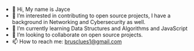 - 👋 Hi, My name is Jayce
- 👀 I’m interested in contributing to open source projects, I have a background in Networking and Cybersecurity as well.
- 🌱 I’m currently learning Data Structures and Algorithms and JavaScript
- 💞️ I’m looking to collaborate on open source projects.
- 📫 How to reach me: brusclues1@gmail.com

<!---
jbrubaker12/jbrubaker12 is a ✨ special ✨ repository because its `README.md` (this file) appears on your GitHub profile.
You can click the Preview link to take a look at your changes.
--->
